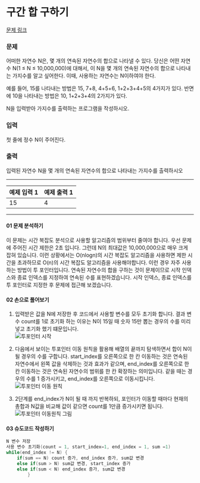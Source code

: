 # 구간 합 구하기

[문제 링크](https://www.acmicpc.net/problem/2018)

### 문제

어떠한 자연수 N은, 몇 개의 연속된 자연수의 합으로 나타낼 수 있다. 당신은 어떤 자연수 N(1 ≤ N ≤ 10,000,000)에 대해서, 이 N을 몇 개의 연속된 자연수의 합으로 나타내는 가지수를 알고 싶어한다. 이때, 사용하는 자연수는 N이하여야 한다.

예를 들어, 15를 나타내는 방법은 15, 7+8, 4+5+6, 1+2+3+4+5의 4가지가 있다. 반면에 10을 나타내는 방법은 10, 1+2+3+4의 2가지가 있다.

N을 입력받아 가지수를 출력하는 프로그램을 작성하시오.

### 입력

첫 줄에 정수 N이 주어진다.

### 출력

입력된 자연수 N을 몇 개의 연속된 자연수의 합으로 나타내는 가지수를 출력하시오
***

<table class="table">
        <thead><tr>
<th>예제 입력 1</th>
<th>예제 출력 1</th>
</tr>
</thead>
        <tbody><tr>
<td>15</td>
<td>4</td>
</tr>
</tbody>
      </table>

___

#### 01 문제 분석하기
 이 문제는 시간 복잡도 분석으로 사용할 알고리즘의 범위부터 줄여야 합니다. 
 우선 문제에 주어진 시간 제한은 2초 입니다. 
 그런데 N의 최대값은 10,000,000으로 매우 크게 잡혀 있습니다. 
 이런 상황에서는 O(nlogn)의 시간 복잡도 알고리즘을 사용하면 제한 시간을 초과하므로 
 O(n)의 시간 복잡도 알고리즘을 사용해야합니다. 
 이런 경우 자주 사용하는 방법이 투 포인터입니다. 
 연속된 자연수의 합을 구하는 것이 문제이므로 시작 인덱스와 종료 인덱스를 지정하여 연속된 수를 표현하겠습니다. 
 시작 인덱스, 종료 인덱스를 투 포인터로 지정한 후 문제에 접근해 보겠습니다.

#### 02 손으로 풀어보기

1. 입력받은 값을 N에 저장한 후 코드에서 사용할 변수를 모두 초기화 합니다. 결과 변수 count를 1로 초기화 하는 이유는 N이 15일 때 숫자 15만 뽑는 경우의 수를 미리 넣고 초기화 했기 떄문입니다.  
   ![투포인터 시작](https://github.com/leesulgi66/Algorithm/assets/107823688/eeb3ef77-94f0-462b-9e0c-7505d65b8bd1)

2. 다음에서 보이는 투포인터 이동 원칙을 활용해 배열의 끝까지 탐색하면서 합이 N이 될 경우의 수를 구합니다. start_index를 오른쪽으로 한 칸 이동하는 것은 연속된 자연수에서 왼쪽 값을 삭제하는 것과 효과가 같으며, end_index를 오른쪽으로 한 칸 이동하는 것은 연속된 자연수의 범위를 한 칸 확장하는 의미입니다. 같을 때는 경우의 수를 1 증가시키고, end_index를 오른쪽으로 이동시킵니다.
   ![투포인터 이동 원칙](https://github.com/leesulgi66/Algorithm/assets/107823688/842c69c7-b94f-444e-b3bd-8135c6677476)
3. 2단계를 end_index가 N이 될 때 까지 반복하되, 포인터가 이동할 때마다 현재의 총합과 N값을 비교해 값이 같으면 count를 1만큼 증가시키면 됩니다.
   ![투포인터 이동원칙 그림](https://github.com/leesulgi66/Algorithm/assets/107823688/f7c1c100-08e3-47c2-86be-0b9dcec32558)

#### 03 슈도코드 작성하기
```java
N 변수 저장
사용 변수 초기화(count = 1, start_index=1, end_index = 1, sum =1)
while(end_index != N) {
    if(sum == N) count 증가, end_index 증가, sum값 변경
    else if(sum > N) sum값 변경, start_index 증가
    else if(sum < N) end_index 증가, sum값 변경
        }
```
